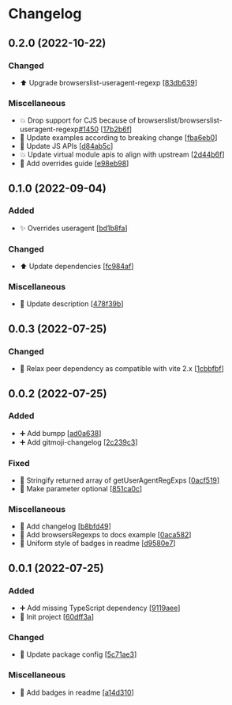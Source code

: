 # Changelog

<a name="0.2.0"></a>
## 0.2.0 (2022-10-22)

### Changed

- ⬆️ Upgrade browserslist-useragent-regexp [[83db639](https://github.com/kingyue737/vite-plugin-browserslist-useragent/commit/83db6396bea05c4a3d30b1efb70c25f559c869ec)]

### Miscellaneous

- 💥 Drop support for CJS because of browserslist/browserslist-useragent-regexp[#1450](https://github.com/kingyue737/vite-plugin-browserslist-useragent/issues/1450) [[17b2b6f](https://github.com/kingyue737/vite-plugin-browserslist-useragent/commit/17b2b6f45d8de6189e0e40a647e8581961ddbc7f)]
- 📝 Update examples according to breaking change [[fba6eb0](https://github.com/kingyue737/vite-plugin-browserslist-useragent/commit/fba6eb04c68d9a5cb72fe8c0158abdab3e9923be)]
- 📝 Update JS APIs [[d84ab5c](https://github.com/kingyue737/vite-plugin-browserslist-useragent/commit/d84ab5c63364f7f12864d284a8903d10aaf3bad9)]
- 💥 Update virtual module apis to align with upstream [[2d44b6f](https://github.com/kingyue737/vite-plugin-browserslist-useragent/commit/2d44b6fa5e664e031d591b661254eb2b0bfb4e70)]
- 📝 Add overrides guide [[e98eb98](https://github.com/kingyue737/vite-plugin-browserslist-useragent/commit/e98eb984eaa11acc6a1793c4d36e1e81a73df9e9)]


<a name="0.1.0"></a>
## 0.1.0 (2022-09-04)

### Added

- ✨ Overrides useragent [[bd1b8fa](https://github.com/kingyue737/vite-plugin-browserslist-useragent/commit/bd1b8fab93fd8f156f3289e785014c0514ea156b)]

### Changed

- ⬆️ Update dependencies [[fc984af](https://github.com/kingyue737/vite-plugin-browserslist-useragent/commit/fc984af7e7798c8dcd7113ecc2fd834a7a4169a5)]

### Miscellaneous

- 📝 Update description [[478f39b](https://github.com/kingyue737/vite-plugin-browserslist-useragent/commit/478f39b3d6a6ff014297baf14ad6134b7341a723)]


<a name="0.0.3"></a>
## 0.0.3 (2022-07-25)

### Changed

- 🔧 Relax peer dependency as compatible with vite 2.x [[1cbbfbf](https://github.com/kingyue737/vite-plugin-browserslist-useragent/commit/1cbbfbfc261bdd1fbb0032df54c87753d5df0206)]


<a name="0.0.2"></a>
## 0.0.2 (2022-07-25)

### Added

- ➕ Add bumpp [[ad0a638](https://github.com/kingyue737/vite-plugin-browserslist-useragent/commit/ad0a638348a289ce15c49a983f6addf06ce6a44f)]
- ➕ Add gitmoji-changelog [[2c239c3](https://github.com/kingyue737/vite-plugin-browserslist-useragent/commit/2c239c33ea923ff8e1839d460350ff4a31ff6ab8)]

### Fixed

- 🐛 Stringify returned array of getUserAgentRegExps [[0acf519](https://github.com/kingyue737/vite-plugin-browserslist-useragent/commit/0acf5196cd23122c30db9f6a4fa33d380a222196)]
- 🐛 Make parameter optional [[851ca0c](https://github.com/kingyue737/vite-plugin-browserslist-useragent/commit/851ca0cf93df3f1c0a1ce30d4feb88b790f635a2)]

### Miscellaneous

- 📝 Add changelog [[b8bfd49](https://github.com/kingyue737/vite-plugin-browserslist-useragent/commit/b8bfd49664f5f69997ff8a02dfa3e0cd7170c975)]
- 📝 Add browsersRegexps to docs example [[0aca582](https://github.com/kingyue737/vite-plugin-browserslist-useragent/commit/0aca5823fd551a1e613aefa859ca6d434a8f8e57)]
- 📄 Uniform style of badges in readme [[d9580e7](https://github.com/kingyue737/vite-plugin-browserslist-useragent/commit/d9580e76ba115ecce1a3a023c06e8d4f666a6068)]


<a name="0.0.1"></a>
## 0.0.1 (2022-07-25)

### Added

- ➕ Add missing TypeScript dependency [[9119aee](https://github.com/kingyue737/vite-plugin-browserslist-useragent/commit/9119aee9664c6b0c1bd9a3cb578f68b204bf6672)]
- 🎉 Init project [[60dff3a](https://github.com/kingyue737/vite-plugin-browserslist-useragent/commit/60dff3a489a444419a99fe5d65446cd1bdc4c086)]

### Changed

- 🔧 Update package config [[5c71ae3](https://github.com/kingyue737/vite-plugin-browserslist-useragent/commit/5c71ae3d0ee7a1adb4918aeea740053102c5239e)]

### Miscellaneous

- 📄 Add badges in readme [[a14d310](https://github.com/kingyue737/vite-plugin-browserslist-useragent/commit/a14d3102ed25b8a8161ea226b05656b0edd0dee4)]
